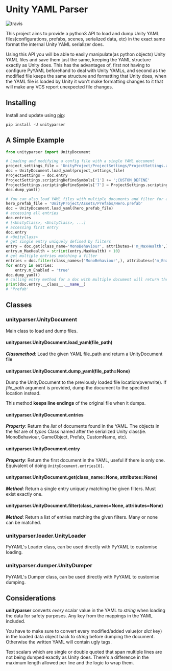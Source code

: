 # Unity YAML Parser #
![travis](https://travis-ci.org/socialpoint-labs/unity-yaml-parser.svg?branch=master)

This project aims to provide a python3 API to load and dump Unity YAML 
files(configurations, prefabs, scenes, serialized data, etc) in the exact same 
format the internal Unity YAML serializer does.

Using this API you will be able to easily manipulate(as python objects) 
Unity YAML files and save them just the same, keeping the YAML structure
exactly as Unity does. This has the advantages of, first not having to
configure PyYAML beforehand to deal with Unity YAMLs, and second as the
modified file keeps the same structure and formatting that Unity does, 
when the YAML file is loaded by Unity it won't make formatting changes 
to it that will make any VCS report unexpected file changes.

## Installing ##

Install and update using [pip](https://pip.pypa.io/en/stable/quickstart/):
````
pip install -U unityparser
````
## A Simple Example ##
````python
from unityparser import UnityDocument

# Loading and modifying a config file with a single YAML document
project_settings_file = 'UnityProject/ProjectSettings/ProjectSettings.asset'
doc = UnityDocument.load_yaml(project_settings_file)
ProjectSettings = doc.entry
ProjectSettings.scriptingDefineSymbols['1'] += ';CUSTOM_DEFINE'
ProjectSettings.scriptingDefineSymbols['7'] = ProjectSettings.scriptingDefineSymbols['1']
doc.dump_yaml()

# You can also load YAML files with multiple documents and filter for a single or multiple entries
hero_prefab_file = 'UnityProject/Assets/Prefabs/Hero.prefab'
doc = UnityDocument.load_yaml(hero_prefab_file)
# accessing all entries
doc.entries
# [<UnityClass>, <UnityClass>, ...]
# accessing first entry
doc.entry
# <UnityClass>
# get single entry uniquely defined by filters
entry = doc.get(class_name='MonoBehaviour', attributes=('m_MaxHealth',))
entry.m_MaxHealth = str(int(entry.MaxHealth) + 10)
# get multiple entries matching a filter
entries = doc.filter(class_names=('MonoBehaviour',), attributes=('m_Enabled',))
for entry in entries:
    entry.m_Enabled = 'true'
doc.dump_yaml()
# calling entry method for a doc with multiple document will return the first one
print(doc.entry.__class__.__name__)
# 'Prefab'
````

## Classes ##

### unityparser.UnityDocument ###

Main class to load and dump files.

#### unityparser.UnityDocument.load_yaml(file_path) ####

_**Classmethod**_: Load the given YAML file_path and return a UnityDocument file

#### unityparser.UnityDocument.dump_yaml(file_path=None) ####

Dump the UnityDocument to the previously loaded file location(overwrite). 
If *file_path* argument is provided, dump the document to the specified location instead.

This method **keeps line endings** of the original file when it dumps.

#### unityparser.UnityDocument.entries ####

_**Property**_: Return the _list_ of documents found in the YAML. The objects in the _list_ are of _types_ Class named after the serialized Unity class(ie. MonoBehaviour, GameObject, Prefab, CustomName, etc).

#### unityparser.UnityDocument.entry ####

_**Property**_: Return the first document in the YAML, useful if there is only one. Equivalent of doing `UnityDocument.entries[0]`.

#### unityparser.UnityDocument.get(class_name=None, attributes=None) ####

_**Method**_: Return a single entry uniquely matching the given filters. Must exist exactly one.

#### unityparser.UnityDocument.filter(class_names=None, attributes=None) ####

_**Method**_: Return a list of entries matching the given filters. Many or none can be matched.

### unityparser.loader.UnityLoader ###

PyYAML's Loader class, can be used directly with PyYAML to customise loading. 

### unityparser.dumper.UnityDumper ###

PyYAML's Dumper class, can be used directly with PyYAML to customise dumping. 

## Considerations ##

**unityparser** converts _every_ scalar value in the YAML to _string_ when loading the data for safety purposes. Any key from the mappings in the YAML included.   

You have to make sure to convert every modified/added value(or _dict_ key) in the loaded data object back to _string_ before dumping the document. Otherwise the written YAML will contain ugly tags.

Text scalars which are single or double quoted that span multiple lines are not being dumped exactly as Unity does. There's a difference in the maximum length allowed per line and the logic to wrap them.

